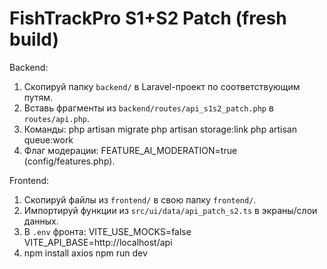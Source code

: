 FishTrackPro S1+S2 Patch (fresh build)
======================================

Backend:
1) Скопируй папку `backend/` в Laravel-проект по соответствующим путям.
2) Вставь фрагменты из `backend/routes/api_s1s2_patch.php` в `routes/api.php`.
3) Команды:
   php artisan migrate
   php artisan storage:link
   php artisan queue:work
4) Флаг модерации: FEATURE_AI_MODERATION=true (config/features.php).

Frontend:
1) Скопируй файлы из `frontend/` в свою папку `frontend/`.
2) Импортируй функции из `src/ui/data/api_patch_s2.ts` в экраны/слои данных.
3) В `.env` фронта:
   VITE_USE_MOCKS=false
   VITE_API_BASE=http://localhost/api
4) npm install axios
   npm run dev
